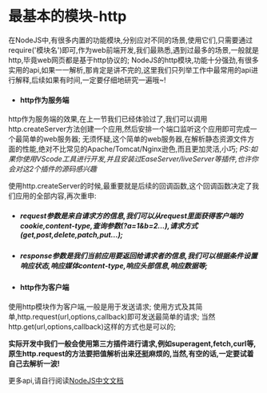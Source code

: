 # 最基本的模块-http
在NodeJS中,有很多内置的功能模块,分别应对不同的场景,使用它们,只需要通过require('模块名')即可,作为web前端开发,我们最熟悉,遇到过最多的场景,一般就是http,毕竟web网页都是基于http协议的;
NodeJS的http模块,功能十分强劲,有很多实用的api,如果一一解析,那肯定是讲不完的,这里我们只列举工作中最常用的api进行解释,后续如果有时间,一定要仔细地研究一遍哦~!

* #### http作为服务端
http作为服务端的效果,在上一节我们已经体验过了,我们可以调用http.createServer方法创建一个应用,然后安排一个端口监听这个应用即可完成一个最简单的web服务器;
无须怀疑,这个简单的web服务器,在解析静态资源文件方面的性能,绝对不比常见的Apache/Tomcat/Nginx逊色,而且更加灵活,小巧;
*PS:如果你使用VScode工具进行开发,并且安装过EaseServer/liveServer等插件,也许你会对这2个插件的源码感兴趣*

使用http.createServer的时候,最重要就是后续的回调函数,这个回调函数决定了我们应用的全部内容,再次重申:
* ##### request参数是来自请求方的信息,我们可以从request里面获得客户端的cookie,content-type,查询参数(?a=1&b=2...),请求方式(get,post,delete,patch,put...);
* ##### response参数是我们当前应用要返回给请求者的信息,我们可以根据条件设置响应状态,响应媒体content-type,响应头部信息,响应数据等;

* #### http作为客户端
使用http模块作为客户端,一般是用于发送请求;
使用方式及其简单,http.request(url,options,callback)即可发送最简单的请求;
当然http.get(url,options,callback)这样的方式也是可以的;

**实际开发中我们一般会使用第三方插件进行请求,例如superagent,fetch,curl等,原生http.request的方法要把值解析出来还挺麻烦的,当然,有空的话,一定要试着自己去解析一波!**

更多api,请自行阅读[NodeJS中文文档](http://nodejs.cn/api/)